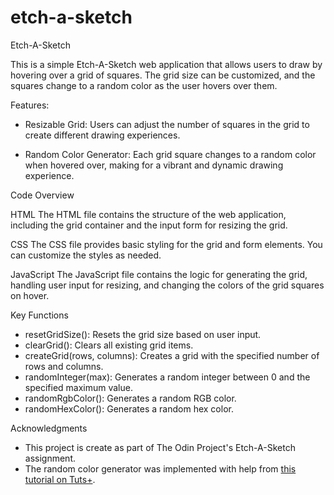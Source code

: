 # etch-a-sketch
Etch-A-Sketch

This is a simple Etch-A-Sketch web application that allows 
users to draw by hovering over a grid of squares. 
The grid size can be customized, and the squares change to 
a random color as the user hovers over them.


Features: 

- Resizable Grid: Users can adjust the number of squares in the grid to create different drawing experiences.

- Random Color Generator: Each grid square changes to a random color when hovered over, making for a vibrant and dynamic drawing experience.

Code Overview

HTML
The HTML file contains the structure of the web application, including the grid container and the input form for resizing the grid.

CSS
The CSS file provides basic styling for the grid and form elements. You can customize the styles as needed.

JavaScript
The JavaScript file contains the logic for generating the grid, handling user input for resizing, and changing the colors of the grid squares on hover.

Key Functions
- resetGridSize(): Resets the grid size based on user input.
- clearGrid(): Clears all existing grid items.
- createGrid(rows, columns): Creates a grid with the specified number of rows and columns.
- randomInteger(max): Generates a random integer between 0 and the specified maximum value.
- randomRgbColor(): Generates a random RGB color.
- randomHexColor(): Generates a random hex color.

Acknowledgments
- This project is create as part of The Odin Project's Etch-A-Sketch assignment.
- The random color generator was implemented with help from 
[this tutorial on Tuts+](https://code.tutsplus.com/how-to-code-a-random-color-generator-in-javascript--cms-39861t).
